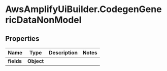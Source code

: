 # AwsAmplifyUiBuilder.CodegenGenericDataNonModel

## Properties

Name | Type | Description | Notes
------------ | ------------- | ------------- | -------------
**fields** | **Object** |  | 


